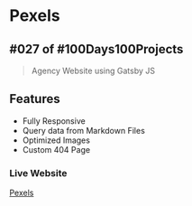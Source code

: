 # Pexels
## #027 of #100Days100Projects
> Agency Website using Gatsby JS

## Features

- Fully Responsive 
- Query data from Markdown Files
- Optimized Images
- Custom 404 Page

### Live Website
[Pexels](https://pexels-agency.netlify.app/)
